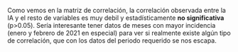 Como vemos en la matriz de correlación, la correlación observada entre la IA y el resto de variables es muy debil y estadísticamente **no significativa** (p>0.05). Sería interesante tener datos de meses con mayor incidencia (enero y febrero de 2021 en especial) para ver si realmente existe algún tipo de correlación, que con los datos del periodo requerido se nos escapa.